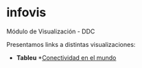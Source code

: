 # infovis
Módulo de Visualización - DDC

Presentamos links a distintas visualizaciones:
* **Tableu**
     *[Conectividad en el mundo](https://juanignaciosolis.github.io/infovis/tableu_1.html)
